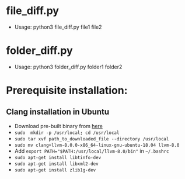 # file_diff.py
* Usage: python3 file_diff.py file1 file2

# folder_diff.py
* Usage: python3 folder_diff.py folder1 folder2

# Prerequisite installation:

## Clang installation in Ubuntu
* Download pre-built binary from [here](http://releases.llvm.org/download.html)
* `sudo  mkdir -p /usr/local; cd /usr/local`
* `sudo tar xvf path_to_downloaded_file --directory /usr/local`
* `sudo mv clang+llvm-8.0.0-x86_64-linux-gnu-ubuntu-18.04 llvm-8.0`
* Add `export PATH="$PATH:/usr/local/llvm-8.0/bin"` in `~/.bashrc`
* `sudo apt-get install libtinfo-dev`
* `sudo apt-get install libxml2-dev`
* `sudo apt-get install zlib1g-dev`
